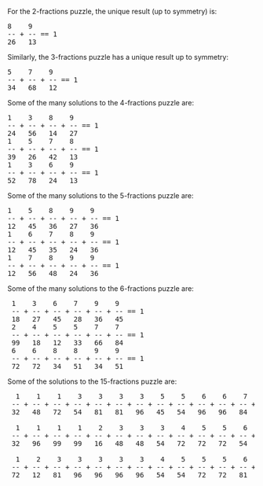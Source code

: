 
For the 2-fractions puzzle, the unique result (up to symmetry) is:
<pre>
8    9
-- + -- == 1
26   13
</pre>
Similarly, the 3-fractions puzzle has a unique result up to symmetry:
<pre>
5    7    9
-- + -- + -- == 1
34   68   12
</pre>
Some of the many solutions to the 4-fractions puzzle are:
<pre>
1    3    8    9
-- + -- + -- + -- == 1
24   56   14   27
1    5    7    8
-- + -- + -- + -- == 1
39   26   42   13
1    3    6    9
-- + -- + -- + -- == 1
52   78   24   13
</pre>
Some of the many solutions to the 5-fractions puzzle are:
<PRE>
1    5    8    9    9
-- + -- + -- + -- + -- == 1
12   45   36   27   36
1    6    7    8    9
-- + -- + -- + -- + -- == 1
12   45   35   24   36
1    7    8    9    9
-- + -- + -- + -- + -- == 1
12   56   48   24   36
</PRE>
Some of the many solutions to the 6-fractions puzzle are:
<PRE>
 1    3    6    7    9    9 
 -- + -- + -- + -- + -- + -- == 1
 18   27   45   28   36   45
 2    4    5    5    7    7 
 -- + -- + -- + -- + -- + -- == 1
 99   18   12   33   66   84
 6    6    8    8    9    9 
 -- + -- + -- + -- + -- + -- == 1
 72   72   34   51   34   51
</PRE>
Some of the solutions to the 15-fractions puzzle are:
<PRE>
  1    1    1    3    3    3    3    5    5    6    6    7    8    9    9
 -- + -- + -- + -- + -- + -- + -- + -- + -- + -- + -- + -- + -- + -- + -- = 1
 32   48   72   54   81   81   96   45   54   96   96   84   72   72   72

  1    1    1    1    2    3    3    3    4    5    5    6    7    7    8
 -- + -- + -- + -- + -- + -- + -- + -- + -- + -- + -- + -- + -- + -- + -- = 1
 32   96   99   99   16   48   48   54   72   72   72   54   56   63   88

  1    2    3    3    3    3    3    4    5    5    5    6    7    7    9
 -- + -- + -- + -- + -- + -- + -- + -- + -- + -- + -- + -- + -- + -- + -- = 1
 72   12   81   96   96   96   96   54   54   72   72   81   84   84   81
</PRE>
